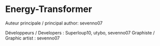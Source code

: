 Energy-Transformer
==================

Auteur principale / principal author: sevenno07

Développeurs / Developers : Superloup10, utybo, sevenno07
Graphiste / Graphic artist : sevenno07
